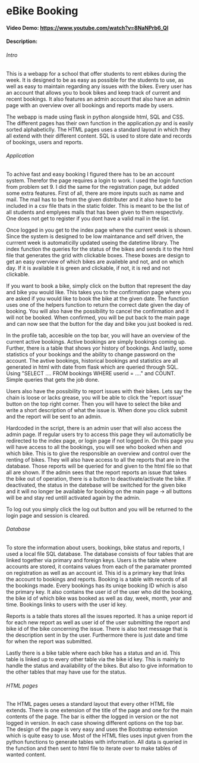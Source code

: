 # eBike Booking
#### Video Demo:  https://www.youtube.com/watch?v=8NaNPrb6_QI
#### Description:

###### Intro

This is a webapp for a school that offer students to rent ebikes during the week. It is designed to be as easy as possible
for the students to use, as well as easy to maintain regarding any issues with the bikes. Every user has an account that allows you to
book bikes and keep track of current and recent bookings. It also features an admin account that also have an admin page with an overview over
all bookings and reports made by users.

The webapp is made using flask in python alongside html, SQL and CSS. The different pages has their own function in the application.py and is easily sorted alphabeticlly. The HTML pages uses a standard layout in which they all extend with their different content. SQL is used to store date and records of bookings, users and reports.

###### Application

To achive fast and easy booking I figured there has to be an account system. Therefor the page requires a login to work. I used the login function from problem set 9. I did the same for the registration page, but added some extra features. First of all, there are more inputs such as name and mail. The mail has to be from the given distributer and it also have to be included in a csv file thats in the static folder. This is meant to be the list of all students and emplyees mails that has been given to them respectivly. One does not get to register if you dont have a valid mail in the list.

Once logged in you get to the index page where the current week is shown. Since the system is designed to be low maintanance and self driven, the currrent week is automaticilly updated useing the datetime library. The index function the queries for the status of the bikes and sends it to the html file that generates the grid with clickable boxes. These boxes are design to get an easy overview of which bikes are availeble and not, and on which day. If it is available it is green and clickable, if not, it is red and not clickable.

If you want to book a bike, simply click on the button that represent the day and bike you would like. This takes you to the confirmation page where you are asked if you would like to book the bike at the given date. The function uses one of the helpers function to return the correct date given the day of booking. You will also have the possibility to cancel the confirmation and it will not be booked. When confirmed, you will be put back to the main page and can now see that the button for the day and bike you just booked is red.

In the profile tab, accesible on the top bar, you will have an overview of the current active bookings. Active bookings are simply bookings coming up. Further, there is a table that shows yor history of bookings. And lastly, some statistics of your bookings and the ability to change password on the account. The avtive bookings, historical bookings and statistics are all generated in html with date from flask which are queried through SQL. Using "SELECT .... FROM bookings WHERE userid = ...." and COUNT. Simple queries that gets the job done.

Users also have the possibility to report issues with their bikes. Lets say the chain is loose or lacks grease, you will be able to click the "report issue" button on the top right corner. Then you will have to select the bike and write a short description of what the issue is. When done you click submit and the report will be sent to an admin.

Hardcoded in the script, there is an admin user that will also access the admin page. If regular users try to access this page they wil automaticlly be redirected to the index page, or login page if not logged in. On this page you will have access to all the bookings, you will see who booked when and which bike. This is to give the responsible an overview and control over the renting of bikes. They will also have access to all the reports that are in the database. Those reports will be queried for and given to the html file so that all are shown. If the admin sees that the report reports an issue that takes the bike out of operation, there is a button to deactivate/activate the bike. If deactivated, the status in the datebase will be switched for the given bike and it will no longer be available for booking on the main page -> all buttons will be and stay red untill activated again by the admin.

To log out you simply click the log out button and you will be returned to the login page and session is cleared.

###### Database

To store the information about users, bookings, bike status and reports, I used a local file SQL database. The database consists of four tables that are linked together via primary and foreign keys. Users is the table where accounts are stored, it contains values from each of the paramater promted on registration as well as an account id. This id is a primary key that links the account to bookings and reports. Booking is a table with records of all the bookings made. Every bookings has its uniqe booking ID which is also the primary key. It also contains the user id of the user who did the booking, the bike id of which bike was booked as well as day, week, month, year and time. Bookings links to users with the user id key.

Reports is a table thats stores all the issues reported. It has a uniqe report id for each new report as well as user id of the user submitting the report and bike id of the bike concerning the issue. There is also text message that is the description sent in by the user. Furthermore there is just date and time for when the report was submitted.

Lastly there is a bike table where each bike has a status and an id. This table is linked up to every other table via the bike id key. This is mainly to handle the status and availability of the bikes. But also to give information to the other tables that may have use for the status.

###### HTML pages

The HTML pages ueses a standard layout that every other HTML file extends. There is one extension of the title of the page and one for the main contents of the page. The bar is either the logged in version or the not logged in version. In each case showing different options on the top bar. The design of the page is very easy and uses the Bootstrap extension which is quite easy to use. Most of the HTML files uses input given from the python functions to generate tables with information. All data is queried in the function and then sent to html file to iterate over to make tables of wanted content.
